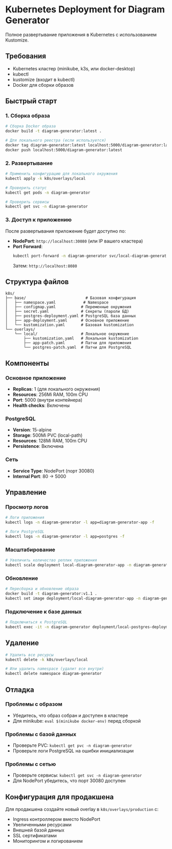 # Kubernetes Deployment for Diagram Generator

Полное развертывание приложения в Kubernetes с использованием Kustomize.

## Требования

- Kubernetes кластер (minikube, k3s, или docker-desktop)
- kubectl
- kustomize (входит в kubectl)
- Docker для сборки образов

## Быстрый старт

### 1. Сборка образа

```bash
# Сборка Docker образа
docker build -t diagram-generator:latest .

# Для локального реестра (если используется)
docker tag diagram-generator:latest localhost:5000/diagram-generator:latest
docker push localhost:5000/diagram-generator:latest
```

### 2. Развертывание

```bash
# Применить конфигурацию для локального окружения
kubectl apply -k k8s/overlays/local

# Проверить статус
kubectl get pods -n diagram-generator

# Проверить сервисы
kubectl get svc -n diagram-generator
```

### 3. Доступ к приложению

После развертывания приложение будет доступно по:

- **NodePort**: `http://localhost:30080` (или IP вашего кластера)
- **Port Forward**: 
  ```bash
  kubectl port-forward -n diagram-generator svc/local-diagram-generator-service 8080:80
  ```
  Затем: `http://localhost:8080`

## Структура файлов

```
k8s/
├── base/                          # Базовая конфигурация
│   ├── namespace.yaml            # Namespace
│   ├── configmap.yaml           # Переменные окружения
│   ├── secret.yaml              # Секреты (пароли БД)
│   ├── postgres-deployment.yaml # PostgreSQL база данных
│   ├── app-deployment.yaml      # Основное приложение
│   └── kustomization.yaml       # Базовая kustomization
└── overlays/
    └── local/                   # Локальное окружение
        ├── kustomization.yaml   # Локальная kustomization
        ├── app-patch.yaml       # Патчи для приложения
        └── postgres-patch.yaml  # Патчи для PostgreSQL
```

## Компоненты

### Основное приложение
- **Replicas**: 1 (для локального окружения)
- **Resources**: 256Mi RAM, 100m CPU
- **Port**: 5000 (внутри контейнера)
- **Health checks**: Включены

### PostgreSQL
- **Version**: 15-alpine
- **Storage**: 500Mi PVC (local-path)
- **Resources**: 128Mi RAM, 100m CPU
- **Persistence**: Включена

### Сеть
- **Service Type**: NodePort (порт 30080)
- **Internal Port**: 80 → 5000

## Управление

### Просмотр логов
```bash
# Логи приложения
kubectl logs -n diagram-generator -l app=diagram-generator-app -f

# Логи PostgreSQL
kubectl logs -n diagram-generator -l app=postgres -f
```

### Масштабирование
```bash
# Увеличить количество реплик приложения
kubectl scale deployment local-diagram-generator-app -n diagram-generator --replicas=2
```

### Обновление
```bash
# Пересборка и обновление образа
docker build -t diagram-generator:v1.1 .
kubectl set image deployment/local-diagram-generator-app -n diagram-generator app=diagram-generator:v1.1
```

### Подключение к базе данных
```bash
# Подключиться к PostgreSQL
kubectl exec -it -n diagram-generator deployment/local-postgres-deployment -- psql -U postgres -d diagram_generator
```

## Удаление

```bash
# Удалить все ресурсы
kubectl delete -k k8s/overlays/local

# Или удалить namespace (удалит все внутри)
kubectl delete namespace diagram-generator
```

## Отладка

### Проблемы с образом
- Убедитесь, что образ собран и доступен в кластере
- Для minikube: `eval $(minikube docker-env)` перед сборкой

### Проблемы с базой данных
- Проверьте PVC: `kubectl get pvc -n diagram-generator`
- Проверьте логи PostgreSQL на ошибки инициализации

### Проблемы с сетью
- Проверьте сервисы: `kubectl get svc -n diagram-generator`
- Для NodePort убедитесь, что порт 30080 доступен

## Конфигурация для продакшена

Для продакшена создайте новый overlay в `k8s/overlays/production` с:

- Ingress контроллером вместо NodePort
- Увеличенными ресурсами
- Внешней базой данных
- SSL сертификатами
- Мониторингом и логированием